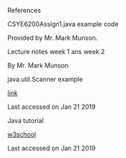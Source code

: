 References

CSYE6200Assign1.java example code

Provided by Mr. Mark Munson.

Lecture notes week 1 ans week 2

By Mr. Mark Munson
 
java.util.Scanner example

[link](https://chortle.ccsu.edu/java5/Notes/chap11/ch11_3.html)

Last accessed on Jan 21 2019

Java tutorial

[w3school](https://www.w3schools.com/java/)

Last accessed on Jan 21 2019
